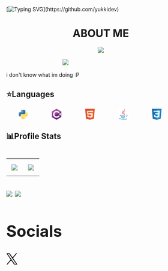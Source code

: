 [![Typing SVG](https://readme-typing-svg.herokuapp.com?font=Fira+Code&duration=1250&pause=1750&color=F7F7F7&random=false&width=435&lines=Welcome+%3A3;i+am+yukki!)](https://github.com/yukkidev)

# <h1 align="center"> ABOUT ME </h1>

<p align="center">  
  <img src="https://komarev.com/ghpvc/?username=yukkidev">
</p>

<img src="https://yukki.dev/rewired/images/gifs/lain_looking_dither.gif" width="150" style="padding-left:150px;"/>

i don't know what im doing :P</br>

## ⭐Languages
<p align="center">
</p>

<div style="display:flex; justify-content:space-around";>
<img alt="Python" width="30px" src="https://github.com/devicons/devicon/blob/master/icons/python/python-original.svg"/>
<img alt="C#" width="30px" src="https://raw.githubusercontent.com/devicons/devicon/1119b9f84c0290e0f0b38982099a2bd027a48bf1/icons/csharp/csharp-original.svg"/>
<img alt="HTML" width="30px" src="https://github.com/devicons/devicon/blob/master/icons/html5/html5-original.svg"/>
<img alt="Java" width="30px" src="https://github.com/devicons/devicon/blob/master/icons/java/java-original.svg"/>
<img alt="Css" width="30px" src="https://github.com/devicons/devicon/blob/master/icons/css3/css3-original.svg"/>
</p>
</div>

## 📊Profile Stats 
<p align="center">
</p>

# <table width="100%" align="center">
  <tr>
    <td>
<img height="180em" src="https://github-readme-stats.vercel.app/api?username=yukkidev&show_icons=true&theme=radical" /> </td>
<td> <img height="180em" src="https://github-readme-stats.vercel.app/api/top-langs/?username=yukkidev&show_icons=true&hide_border=true&layout=compact&langs_count=8&theme=tokyonight"/> </td>  
  
  </tr>
 <table>
<p align="left">
  <a href="https://github.com/yukkidev/WallChanger"><img width="300" src="https://denvercoder1-github-readme-stats.vercel.app/api/pin/?username=yukkidev&repo=WallChanger&theme=react&bg_color=1F222E&title_color=F85D7F&icon_color=F8D866&hide_border=true&show_icons=false"></a>
  <a href="https://github.com/yukkidev/yt-playlist-to-mp3"><img width="300" src="https://denvercoder1-github-readme-stats.vercel.app/api/pin/?username=yukkidev&repo=yt-playlist-to-mp3&theme=react&bg_color=1F222E&title_color=F85D7F&icon_color=F8D866&hide_border=true&show_icons=false"></a>

## Socials
   
<p align="center">
  
  [<img src='https://github.com/devicons/devicon/blob/master/icons/twitter/twitter-original.svg' alt='Twitter' height='30'>](https://twitter.com/dev_yukki)
   
</p>
